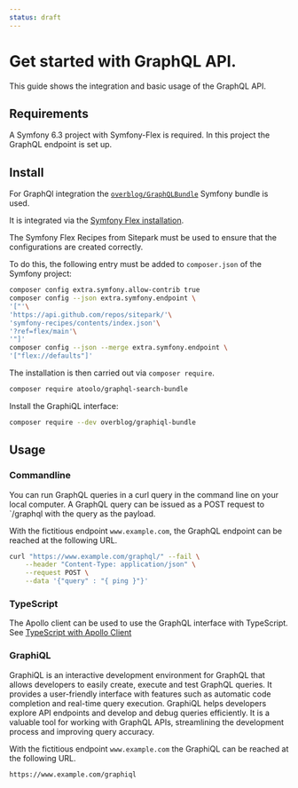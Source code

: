 ```yaml
---
status: draft
---
```


# Get started with GraphQL API.

This guide shows the integration and basic usage of the GraphQL API.

## Requirements

A Symfony 6.3 project with Symfony-Flex is required. In this project the GraphQL endpoint is set up.

## Install

For GraphQl integration the [`overblog/GraphQLBundle`](https://github.com/overblog/GraphQLBundle) Symfony bundle is used.

It is integrated via the [Symfony Flex installation](https://github.com/overblog/GraphQLBundle/blob/master/docs/index.md#symfony-flex-installation).

The Symfony Flex Recipes from Sitepark must be used to ensure that the configurations are created correctly.

To do this, the following entry must be added to `composer.json` of the Symfony project:

```sh
composer config extra.symfony.allow-contrib true
composer config --json extra.symfony.endpoint \
'["'\
'https://api.github.com/repos/sitepark/'\
'symfony-recipes/contents/index.json'\
'?ref=flex/main'\
'"]'
composer config --json --merge extra.symfony.endpoint \
'["flex://defaults"]'
```

The installation is then carried out via `composer require`.


```sh
composer require atoolo/graphql-search-bundle
```

Install the GraphiQL interface:

```sh
composer require --dev overblog/graphiql-bundle
```

## Usage

### Commandline

You can run GraphQL queries in a curl query in the command line on your local computer. A GraphQL query can be issued as a POST request to `/graphql with the query as the payload.

With the fictitious endpoint `www.example.com`, the GraphQL endpoint can be reached at the following URL.

```sh
curl "https://www.example.com/graphql/" --fail \
    --header "Content-Type: application/json" \
    --request POST \
    --data '{"query" : "{ ping }"}'
```

### TypeScript

The Apollo client can be used to use the GraphQL interface with TypeScript. See [TypeScript with Apollo Client](https://www.apollographql.com/docs/react/development-testing/static-typing/)

### GraphiQL

GraphiQL is an interactive development environment for GraphQL that allows developers to easily create, execute and test GraphQL queries. It provides a user-friendly interface with features such as automatic code completion and real-time query execution. GraphiQL helps developers explore API endpoints and develop and debug queries efficiently. It is a valuable tool for working with GraphQL APIs, streamlining the development process and improving query accuracy.

With the fictitious endpoint `www.example.com` the GraphiQL can be reached at the following URL.

`https://www.example.com/graphiql`


